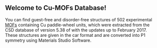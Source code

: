 ## Welcome to Cu-MOFs Database!

You can find guest-free and disorder-free structures of 502 experimental [MOFs](https://github.com/Cu-MOFs/tttt/) containing Cu paddle-wheel units, which were extracted from the CSD database of version 5.38 of with the updates up to February 2017. These structures are given in the car format and are converted into P1 symmetry using Materials Studio Software.
